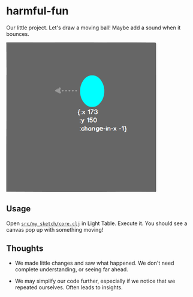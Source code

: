 # harmful-fun

Our little project. Let's draw a moving ball!
Maybe add a sound when it bounces.

![alt text](https://raw.githubusercontent.com/tjg/harmful-fun/master/doc/bouncing-ball.png "Visualization")


## Usage

Open [`src/my_sketch/core.clj`](https://github.com/tjg/harmful-fun/blob/master/src/harmful_fun/core.clj) in Light Table. Execute it. You should see a canvas pop up with something moving!


## Thoughts

- We made little changes and saw what happened. We don't need complete
  understanding, or seeing far ahead.

- We may simplify our code further, especially if we notice that
  we repeated ourselves. Often leads to insights.
